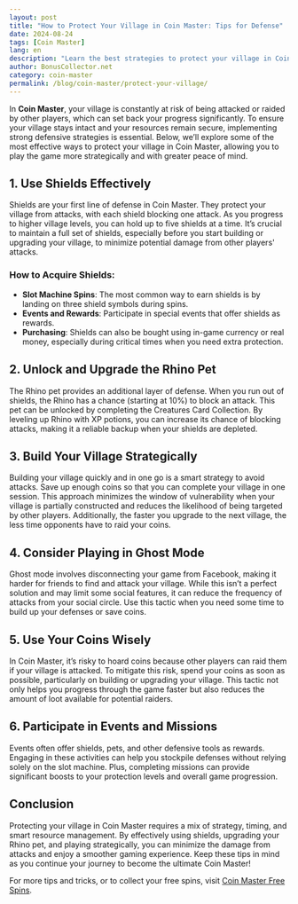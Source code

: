 ```yaml
---
layout: post
title: "How to Protect Your Village in Coin Master: Tips for Defense"
date: 2024-08-24
tags: [Coin Master]
lang: en
description: "Learn the best strategies to protect your village in Coin Master from attacks and raids with these expert tips and tricks."
author: BonusCollector.net
category: coin-master
permalink: /blog/coin-master/protect-your-village/
---
```


In **Coin Master**, your village is constantly at risk of being attacked or raided by other players, which can set back your progress significantly. To ensure your village stays intact and your resources remain secure, implementing strong defensive strategies is essential. Below, we’ll explore some of the most effective ways to protect your village in Coin Master, allowing you to play the game more strategically and with greater peace of mind.

## 1. Use Shields Effectively

Shields are your first line of defense in Coin Master. They protect your village from attacks, with each shield blocking one attack. As you progress to higher village levels, you can hold up to five shields at a time. It’s crucial to maintain a full set of shields, especially before you start building or upgrading your village, to minimize potential damage from other players' attacks.

### How to Acquire Shields:
- **Slot Machine Spins**: The most common way to earn shields is by landing on three shield symbols during spins.
- **Events and Rewards**: Participate in special events that offer shields as rewards.
- **Purchasing**: Shields can also be bought using in-game currency or real money, especially during critical times when you need extra protection.

## 2. Unlock and Upgrade the Rhino Pet

The Rhino pet provides an additional layer of defense. When you run out of shields, the Rhino has a chance (starting at 10%) to block an attack. This pet can be unlocked by completing the Creatures Card Collection. By leveling up Rhino with XP potions, you can increase its chance of blocking attacks, making it a reliable backup when your shields are depleted.

## 3. Build Your Village Strategically

Building your village quickly and in one go is a smart strategy to avoid attacks. Save up enough coins so that you can complete your village in one session. This approach minimizes the window of vulnerability when your village is partially constructed and reduces the likelihood of being targeted by other players. Additionally, the faster you upgrade to the next village, the less time opponents have to raid your coins.

## 4. Consider Playing in Ghost Mode

Ghost mode involves disconnecting your game from Facebook, making it harder for friends to find and attack your village. While this isn’t a perfect solution and may limit some social features, it can reduce the frequency of attacks from your social circle. Use this tactic when you need some time to build up your defenses or save coins.

## 5. Use Your Coins Wisely

In Coin Master, it’s risky to hoard coins because other players can raid them if your village is attacked. To mitigate this risk, spend your coins as soon as possible, particularly on building or upgrading your village. This tactic not only helps you progress through the game faster but also reduces the amount of loot available for potential raiders.

## 6. Participate in Events and Missions

Events often offer shields, pets, and other defensive tools as rewards. Engaging in these activities can help you stockpile defenses without relying solely on the slot machine. Plus, completing missions can provide significant boosts to your protection levels and overall game progression.

## Conclusion

Protecting your village in Coin Master requires a mix of strategy, timing, and smart resource management. By effectively using shields, upgrading your Rhino pet, and playing strategically, you can minimize the damage from attacks and enjoy a smoother gaming experience. Keep these tips in mind as you continue your journey to become the ultimate Coin Master!

For more tips and tricks, or to collect your free spins, visit [Coin Master Free Spins](https://bonuscollector.net/coin-master-free-spins/).
